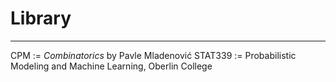 # Library
---

CPM := _Combinatorics_ by Pavle Mladenović
STAT339 := Probabilistic Modeling and Machine Learning, Oberlin College